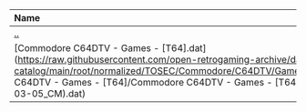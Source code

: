 |Name|Size|
|:---|---:|
|[..](../index.html)|DIR|
|[Commodore C64DTV - Games - [T64].dat](https://raw.githubusercontent.com/open-retrogaming-archive/dat-catalog/main/root/normalized/TOSEC/Commodore/C64DTV/Games/[T64]/Commodore C64DTV - Games - [T64]/Commodore C64DTV - Games - [T64] (TOSEC-v2013-03-05_CM).dat)|892|
